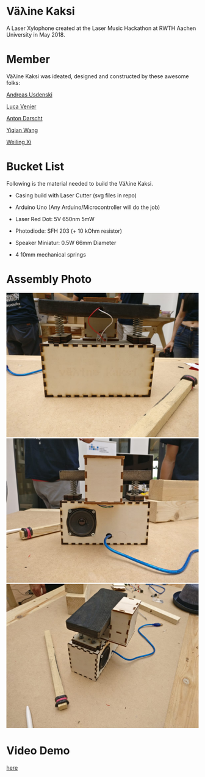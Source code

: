# Väλine Kaksi
A Laser Xylophone created at the Laser Music Hackathon at RWTH Aachen University in May 2018.

# Member

Väλine Kaksi was ideated, designed and constructed by these awesome folks:

[Andreas Usdenski](http://github.com/ausdensk)

[Luca Venier](http://github.com/zeygon)

[Anton Darscht](http://github.com/Quak2)

[Yiqian Wang](http://github.com/dolormin)

[Weiling Xi](http://github.com/notagenius)

# Bucket List

Following is the material needed to build the Väλine Kaksi.

- Casing build with Laser Cutter (svg files in repo)

- Arduino Uno (Any Arduino/Microcontroller will do the job)

- Laser Red Dot: 5V 650nm 5mW

- Photodiode: SFH 203 (+ 10 kOhm resistor)

- Speaker Miniatur: 0.5W 66mm Diameter

- 4 10mm mechanical springs

# Assembly Photo
![front](https://raw.githubusercontent.com/notagenius/LaserMusic_RWTH/master/pics/front.jpeg)
![back](https://raw.githubusercontent.com/notagenius/LaserMusic_RWTH/master/pics/back.jpeg)
![side](https://raw.githubusercontent.com/notagenius/LaserMusic_RWTH/master/pics/side.jpeg)

# Video Demo

[here](https://youtu.be/tRMO9otwqVI)
